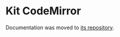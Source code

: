 # Kit CodeMirror

Documentation was moved to [its repository](https://github.com/ui-schema/react-codemirror/tree/main/docs/kit-codemirror).
